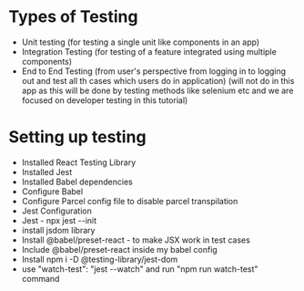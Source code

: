 # Types of Testing 
- Unit testing (for testing a single unit like components in an app)
- Integration Testing (for testing of a feature integrated using multiple components)
- End to End Testing (from user's perspective from logging in to logging out and test all th cases which users do in application) (will not do in this app as this will be done by testing methods like selenium etc and we are focused on developer testing in this tutorial)


# Setting up testing 

- Installed React Testing Library
- Installed Jest
- Installed Babel dependencies
- Configure Babel
- Configure Parcel config file to disable parcel transpilation
- Jest Configuration
- Jest - npx jest --init
- install jsdom library
- Install @babel/preset-react - to make JSX work in test cases
- Include @babel/preset-react inside my babel config
- Install npm i -D @testing-library/jest-dom
- use  "watch-test": "jest --watch" and run "npm run watch-test" command
